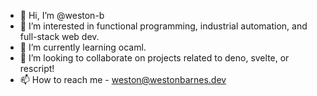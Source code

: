 - 👋 Hi, I’m @weston-b
- 👀 I’m interested in functional programming, industrial automation, and full-stack web dev.
- 🌱 I’m currently learning ocaml.
- 💞️ I’m looking to collaborate on projects related to deno, svelte, or rescript!
- 📫 How to reach me - weston@westonbarnes.dev

<!---
weston-b/weston-b is a ✨ special ✨ repository because its `README.md` (this file) appears on your GitHub profile.
You can click the Preview link to take a look at your changes.
--->
